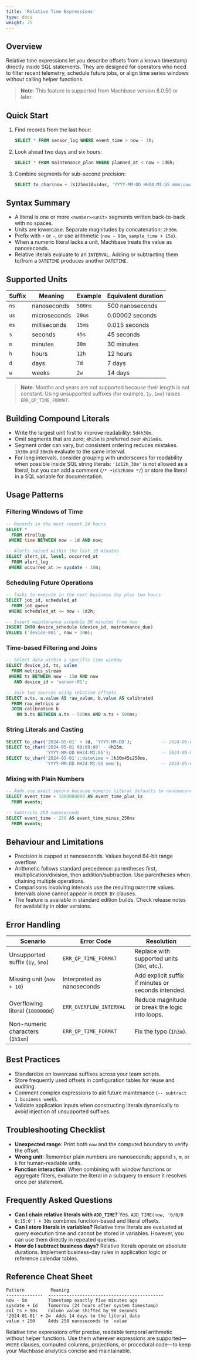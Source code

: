 ```yaml
---
title: 'Relative Time Expressions'
type: docs
weight: 75
---
```


## Overview

Relative time expressions let you describe offsets from a known timestamp directly inside SQL statements. They are designed for operators who need to filter recent telemetry, schedule future jobs, or align time series windows without calling helper functions.

> **Note**: This feature is supported from Machbase version 8.0.50 or later.

## Quick Start

1. Find records from the last hour:
   ```sql
   SELECT * FROM sensor_log WHERE event_time > now - 1h;
   ```
2. Look ahead two days and six hours:
   ```sql
   SELECT * FROM maintenance_plan WHERE planned_at < now + 2d6h;
   ```
3. Combine segments for sub-second precision:
   ```sql
   SELECT to_char(now + 3s125ms10us4ns, 'YYYY-MM-DD HH24:MI:SS mmm:uuu:nnn');
   ```

## Syntax Summary

- A literal is one or more `<number><unit>` segments written back-to-back with no spaces.
- Units are lowercase. Separate magnitudes by concatenation: `2h30m`.
- Prefix with `+` or `-`, or use arithmetic (`now - 90m`, `sample_time + 15s`).
- When a numeric literal lacks a unit, Machbase treats the value as nanoseconds.
- Relative literals evaluate to an `INTERVAL`. Adding or subtracting them to/from a `DATETIME` produces another `DATETIME`.

## Supported Units

| Suffix | Meaning          | Example | Equivalent duration |
|--------|------------------|---------|---------------------|
| `ns`   | nanoseconds      | `500ns` | 500 nanoseconds     |
| `us`   | microseconds     | `20us`  | 0.00002 seconds     |
| `ms`   | milliseconds     | `15ms`  | 0.015 seconds       |
| `s`    | seconds          | `45s`   | 45 seconds          |
| `m`    | minutes          | `30m`   | 30 minutes          |
| `h`    | hours            | `12h`   | 12 hours            |
| `d`    | days             | `7d`    | 7 days              |
| `w`    | weeks            | `2w`    | 14 days             |

> **Note**: Months and years are not supported because their length is not constant. Using unsupported suffixes (for example, `1y`, `1mo`) raises `ERR_QP_TIME_FORMAT`.

## Building Compound Literals

- Write the largest unit first to improve readability: `5d4h30m`.
- Omit segments that are zero; `4h15m` is preferred over `4h15m0s`.
- Segment order can vary, but consistent ordering reduces mistakes. `1h30m` and `30m1h` evaluate to the same interval.
- For long intervals, consider grouping with underscores for readability when possible inside SQL string literals: `'1d12h_30m'` is not allowed as a literal, but you can add a comment (`/* +1d12h30m */`) or store the literal in a SQL variable for documentation.

## Usage Patterns

### Filtering Windows of Time

```sql
-- Records in the most recent 24 hours
SELECT *
  FROM rtrollup
 WHERE time BETWEEN now - 1d AND now;

-- Alerts raised within the last 10 minutes
SELECT alert_id, level, occurred_at
  FROM alert_log
 WHERE occurred_at >= sysdate - 10m;
```

### Scheduling Future Operations

```sql
-- Tasks to execute in the next business day plus two hours
SELECT job_id, scheduled_at
  FROM job_queue
 WHERE scheduled_at <= now + 1d2h;

-- Insert maintenance schedule 30 minutes from now
INSERT INTO device_schedule (device_id, maintenance_due)
VALUES ('device-001', now + 30m);
```

### Time-based Filtering and Joins

```sql
-- Select data within a specific time window
SELECT device_id, ts, value
  FROM metrics_stream
 WHERE ts BETWEEN now - 15m AND now
   AND device_id = 'sensor-01';

-- Join two sources using relative offsets
SELECT a.ts, a.value AS raw_value, b.value AS calibrated
  FROM raw_metrics a
  JOIN calibration b
    ON b.ts BETWEEN a.ts - 500ms AND a.ts + 500ms;
```

### String Literals and Casting

```sql
SELECT to_char('2024-05-01' + 3d, 'YYYY-MM-DD');           -- 2024-05-04
SELECT to_char('2024-05-01 08:00:00' - 4h15m,
               'YYYY-MM-DD HH24:MI:SS');                   -- 2024-05-01 03:45:00
SELECT to_char('2024-05-01'::datetime + 2h30m45s250ms,
               'YYYY-MM-DD HH24:MI:SS mmm');               -- 2024-05-01 02:30:45 250
```

### Mixing with Plain Numbers

```sql
-- Adds one exact second because numeric literal defaults to nanoseconds
SELECT event_time + 1000000000 AS event_time_plus_1s
  FROM events;

-- Subtracts 250 nanoseconds
SELECT event_time - 250 AS event_time_minus_250ns
  FROM events;
```

## Behaviour and Limitations

- Precision is capped at nanoseconds. Values beyond 64-bit range overflow.
- Arithmetic follows standard precedence: parentheses first, multiplication/division, then addition/subtraction. Use parentheses when chaining multiple operations.
- Comparisons involving intervals use the resulting `DATETIME` values. Intervals alone cannot appear in `ORDER BY` clauses.
- The feature is available in standard edition builds. Check release notes for availability in older versions.

## Error Handling

| Scenario                               | Error Code                | Resolution                                   |
|----------------------------------------|---------------------------|----------------------------------------------|
| Unsupported suffix (`1y`, `5mo`)       | `ERR_QP_TIME_FORMAT`      | Replace with supported units (`30d`, etc.).  |
| Missing unit (`now + 10`)              | Interpreted as nanoseconds | Add explicit suffix if minutes or seconds intended. |
| Overflowing literal (`1000000d`)       | `ERR_OVERFLOW_INTERVAL`   | Reduce magnitude or break the logic into loops. |
| Non-numeric characters (`1h3xm`)       | `ERR_QP_TIME_FORMAT`      | Fix the typo (`1h3m`).                       |

## Best Practices

- Standardize on lowercase suffixes across your team scripts.
- Store frequently used offsets in configuration tables for reuse and auditing.
- Comment complex expressions to aid future maintenance (`-- subtract 1 business week`).
- Validate application inputs when constructing literals dynamically to avoid injection of unsupported suffixes.

## Troubleshooting Checklist

- **Unexpected range**: Print both `now` and the computed boundary to verify the offset.
- **Wrong unit**: Remember plain numbers are nanoseconds; append `s`, `m`, or `h` for human-readable units.
- **Function interaction**: When combining with window functions or aggregate filters, evaluate the literal in a subquery to ensure it resolves once per statement.

## Frequently Asked Questions

- **Can I chain relative literals with `ADD_TIME`?** Yes. `ADD_TIME(now, '0/0/0 0:15:0') + 30s` combines function-based and literal offsets.
- **Can I store literals in variables?** Relative time literals are evaluated at query execution time and cannot be stored in variables. However, you can use them directly in repeated queries.
- **How do I subtract business days?** Relative literals operate on absolute durations. Implement business-day rules in application logic or reference calendar tables.

## Reference Cheat Sheet

```
Pattern          Meaning
--------------  --------------------------------------------
now - 5m        Timestamp exactly five minutes ago
sysdate + 1d    Tomorrow (24 hours after system timestamp)
col_ts + 90s    Column value shifted by 90 seconds
'2024-01-01' + 2w  Adds 14 days to the literal date
value + 250     Adds 250 nanoseconds to `value`
```

Relative time expressions offer precise, readable temporal arithmetic without helper functions. Use them wherever expressions are supported—`WHERE` clauses, computed columns, projections, or procedural code—to keep your Machbase analytics concise and maintainable.
